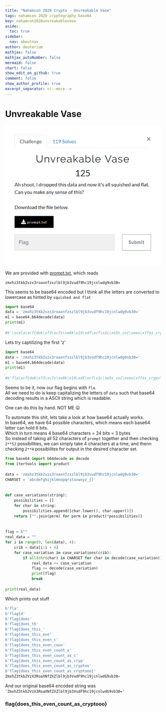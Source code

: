 ```yaml
---
title: "Nahamcon 2020 Crypto - Unvreakable Vase"
tags: nahamcon 2020 cryptography base64
key: nahamcon2020unvreakablevase
aside:
  toc: true
sidebar:
  nav: aboutnav
author: deuterium
mathjax: false
mathjax_autoNumber: false
mermaid: false
chart: false
show_edit_on_github: true
comment: false
show_author_profile: true
excerpt_separator: <!--more-->
---
```


# Unvreakable Vase

![](Capture.PNG)

We are provided with [prompt.txt](prompt.txt), which reads
```
zmxhz3tkb2vzx3roaxnfzxzlbl9jb3vudf9hc19jcnlwdg9vb30=
```
This seems to be base64 encoded but I think all the letters are converted to lowercase as hinted by `squished and flat`  

```python
import base64
data = 'zmxhz3tkb2vzx3roaxnfzxzlbl9jb3vudf9hc19jcnlwdg9vb30='
m1 = base64.b64decode(data)
print(m1)

#b'\xcela\xcf{dok\xf3\xc7z\xe8k\x19\xdf\xcf\x1c\xe5n_co{\xeeu\xffas_crypv\x0foo}'
```
Lets try captilizing the first 'z'
```python
import base64
data = 'zmxhz3tkb2vzx3roaxnfzxzlbl9jb3vudf9hc19jcnlwdg9vb30='
m1 = base64.b64decode(data)
print(m1)

#b'fla\xcf{dok\xf3\xc7z\xe8k\x19\xdf\xcf\x1c\xe5n_co{\xeeu\xffas_crypv\x0foo}'
```
Seems to be it, now our flag begins with `fla`.  
All we need to do is keep capitalizing the letters of `data` such that base64 decoding results in a ASCII string which is readable.

One can do this by hand. NOT ME :stuck_out_tongue:

To automate this shit, lets take a look at how base64 actually works.  
In base64, we have 64 possible characters, which means each base64 letter can hold 6 bits.  
Which in turn means 4 base64 characters = 24 bits = 3 bytes  
So instead of taking all 52 characters of `prompt` together and then checking `2**52` possibilities, we can simply take 4 characters at a time, and thenn checking `2**4` possibilites for output in the desired character set.  

```python
from base64 import b64decode as decode
from itertools import product

data = 'zmxhz3tkb2vzx3roaxnfzxzlbl9jb3vudf9hc19jcnlwdg9vb30='
CHARSET = 'abcdefghijklmnopqrstuvwxyz_{}'


def case_variations(string):
    possibilities = []
    for char in string:
        possibilities.append([char.lower(), char.upper()])
    return ["".join(perm) for perm in product(*possibilities)]


flag = b""
real_data = ""
for i in range(0, len(data), 4):
    crib = data[i:i + 4]
    for case_variation in case_variations(crib):
        if all(chr(char) in CHARSET for char in decode(case_variation)):
            real_data += case_variation
            flag += decode(case_variation)
            print(flag)
            break

print(real_data)
```
Which prints out stuff
```python
b'fla'
b'flag{d'
b'flag{does'
b'flag{does_th'
b'flag{does_this_'
b'flag{does_this_eve'
b'flag{does_this_even_c'
b'flag{does_this_even_coun'
b'flag{does_this_even_count_a'
b'flag{does_this_even_count_as_c'
b'flag{does_this_even_count_as_cryp'
b'flag{does_this_even_count_as_cryptoo'
b'flag{does_this_even_count_as_cryptooo}'
ZmxhZ3tkb2VzX3RoaXNfZXZlbl9jb3VudF9hc19jcnlwdG9vb30=
```

And our original base64 encoded string was `'ZmxhZ3tkb2VzX3RoaXNfZXZlbl9jb3VudF9hc19jcnlwdG9vb30='`
### flag{does_this_even_count_as_cryptooo}
